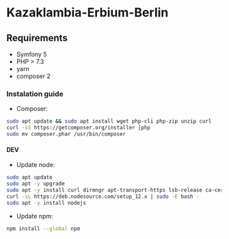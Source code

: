 # Kazaklambia-Erbium-Berlin

## Requirements
* Symfony 5
* PHP > 7.3
* yarn
* composer 2

### Instalation guide 
* Composer:
```bash
sudo apt update && sudo apt install wget php-cli php-zip unzip curl
curl -sS https://getcomposer.org/installer |php
sudo mv composer.phar /usr/bin/composer
```



#### DEV

* Update node:
```bash
sudo apt update
sudo apt -y upgrade
sudo apt -y install curl dirmngr apt-transport-https lsb-release ca-certificates
curl -sL https://deb.nodesource.com/setup_12.x | sudo -E bash -
sudo apt -y install nodejs
```
* Update npm:
```bash
npm install --global npm
```